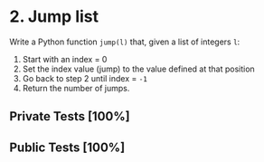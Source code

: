 # 2. Jump list

Write a Python function `jump(l)` that, given a list of integers `l`:


1. Start with an index = 0
2. Set the index value (jump) to the value defined at that position
3. Go back to step 2 until index = `-1`
4. Return the number of jumps.



## Private Tests [100%]

## Public Tests [100%]
